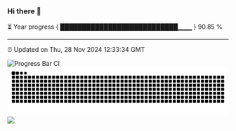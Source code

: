 ### Hi there 👋

⏳ Year progress { ███████████████████████████▁▁▁ } 90.85 %

---

⏰ Updated on Thu, 28 Nov 2024 12:33:34 GMT

![Progress Bar CI](https://github.com/liununu/liununu/workflows/Progress%20Bar%20CI/badge.svg)![](https://raw.githubusercontent.com/L1cardo/L1cardo/main/assets/github-contribution-grid-snake.svg)![](https://raw.githubusercontent.com/seesaws/seesaws/main/assets/github-contribution-grid-snake.svg)
